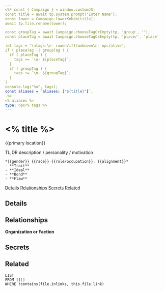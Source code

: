 ```yaml
---
<%* const { Campaign } = window.customJS;
const title = await tp.system.prompt("Enter Name");
const lower = Campaign.lowerKebab(title);
await tp.file.rename(lower);

const groupTag = await Campaign.chooseTagOrEmpty(tp, 'group', '');
const placeTag = await Campaign.chooseTagOrEmpty(tp, 'place/', 'place');

let tags = '\ntags:\n- rowen/iff/unknown\n- npc/alive';
if ( placeTag || groupTag ) {
  if ( placeTag ) {
    tags += `\n- ${placeTag}`;
  }
  if ( groupTag ) {
    tags += `\n- ${groupTag}`;
  }
}
console.log("%o", tags);
const aliases = `aliases: ["${title}"]`;
-%>
<% aliases %>
type: npc<% tags %>
---
```

# <% title %>
<span class="subhead">{{primary location}}</span>

TL;DR description / personality / motivation



```ad-npc
*{{gender}} {{race}} {{role/occupation}}, {{alignment}}*  
- **Trait**
- **Ideal**
- **Bond**
- **Flaw**
```

<span class="nav">[Details](#Details) [Relationships](#Relationships) [Secrets](#Secrets) [Related](#Related)</span>

## Details


## Relationships

**Organization or Faction**

## Secrets

## Related

```dataview
LIST
FROM [[]]
WHERE !contains(file.inlinks, this.file.link)
```

